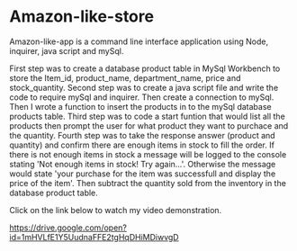 # Amazon-like-store
Amazon-like-app is a command line interface application using Node, inquirer, java script and mySql.

First step was to create a database product table in MySql Workbench to store the Item_id, product_name, department_name, price and stock_quantity.
Second step was to create a java script file and write the code to require mySql and inquirer. Then create a connection to mySql. Then I wrote a function to insert the products in to the mySql database products table.
Third step was to code a start funtion that would list all the products then prompt the user for what product they want to purchace and the quantity.
Fourth step was to take the response answer (product and quantity) and confirm there are enough items in stock to fill the order. If there is not enough items in stock a message will be logged to the console stating 'Not enough items in stock! Try again...'. Otherwise the message would state 'your purchase for the item was successfull and display the price of the item'. Then subtract the quantity sold from the inventory in the database product table.


Click on the link below to watch my video demonstration.

https://drive.google.com/open?id=1mHVLfE1Y5UudnaFFE2tgHqDHiMDiwvgD

